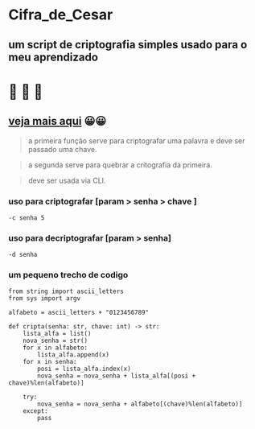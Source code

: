 # Cifra_de_Cesar

## um script de criptografia simples usado para o meu aprendizado
# 📜  📜  📜
## [veja mais aqui](https://pt.wikipedia.org/wiki/Cifra_de_C%C3%A9sar) 😀😀

> a primeira função serve para criptografar uma palavra e deve ser passado uma chave.

> a segunda serve para quebrar a critografia da primeira.

> deve ser usada via CLI.

### __uso para criptografar__ [param > senha > chave ]
```
-c senha 5
```
### __uso para decriptografar__ [param > senha]
`
-d senha
`
### um pequeno trecho de codigo
~~~
from string import ascii_letters
from sys import argv

alfabeto = ascii_letters + "0123456789"

def cripta(senha: str, chave: int) -> str:
    lista_alfa = list()
    nova_senha = str()
    for x in alfabeto:
        lista_alfa.append(x)
    for x in senha:
        posi = lista_alfa.index(x)
        nova_senha = nova_senha + lista_alfa[(posi + chave)%len(alfabeto)]
    
    try:
        nova_senha = nova_senha + alfabeto[(chave)%len(alfabeto)]
    except:
        pass
 ~~~
